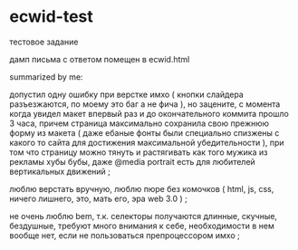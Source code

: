 # ecwid-test
тестовое задание

дамп письма с ответом помещен в ecwid.html



summarized by me:

  допустил одну ошибку при верстке имхо ( кнопки слайдера разъезжаются, по моему это баг а не фича ), но зацените, с момента когда увидел макет впервый раз и до окончательного коммита прошло 3 часа, причем страница максимально сохранила свою прежнюю форму из макета ( даже ебаные фонты были специально спизжены с какого то сайта для достижения максимальной убедительности ), при том что страницу можно тянуть и растягивать как того мужика из рекламы хубы бубы, даже @media portrait есть для любителей вертикальных движений ;
  
  люблю верстать вручную, люблю пюре без комочков ( html, js, css, ничего лишнего, это, мать его, эра web 3.0 ) ;
  
  не очень люблю bem, т.к. селекторы получаются длинные, скучные, бездушные, требуют много внимания к себе, необходимости в нем вообще нет, если не пользоваться препроцессором имхо ;
